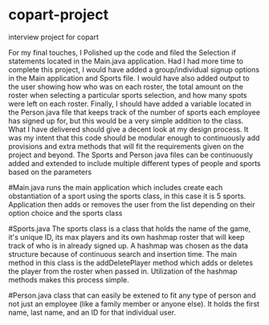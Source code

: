 # copart-project
interview project for copart

For my final touches, I Polished up the code and filed the Selection if statements located in the Main.java application. Had I had more time to complete this project, I would have added a group/individual signup options in the Main application and Sports file. I would have also added output to the user showing how who was on each roster, the total amount on the roster when selecting a particular sports selection, and how many spots were left on each roster. Finally, I should have added a variable located in the Person.java file that keeps track of the number of sports each employee has signed up for, but this would be a very simple addition to the class.
What I have delivered should give a decent look at my design process. It was my intent that this code should be modular enough to continuously add provisions and extra methods that will fit the requirements given on the project and beyond. The Sports and Person java files can be continuously added and extended to include multiple different types of people and sports based on the parameters

#Main.java
runs the main application which includes create each obstantiation of a sport using the sports class, in this case it is 5 sports. 
Application then adds or removes the user from the list depending on their option choice and the sports class

#Sports.java
The sports class is a class that holds the name of the game, it's unique ID, its max players and its own hashmap roster that will keep track of who is in already signed up. A hashmap was chosen as the data structure because of continuous search and insertion time. 
The main method in this class is the addDeletePlayer method which adds or deletes the player from the roster when passed in. Utilization of the hashmap methods makes this process simple. 

#Person.java
class that can easily be extened to fit any type of person and not just an employee (like a family member or anyone else). It holds the first name, last name, and an ID for that individual user. 
